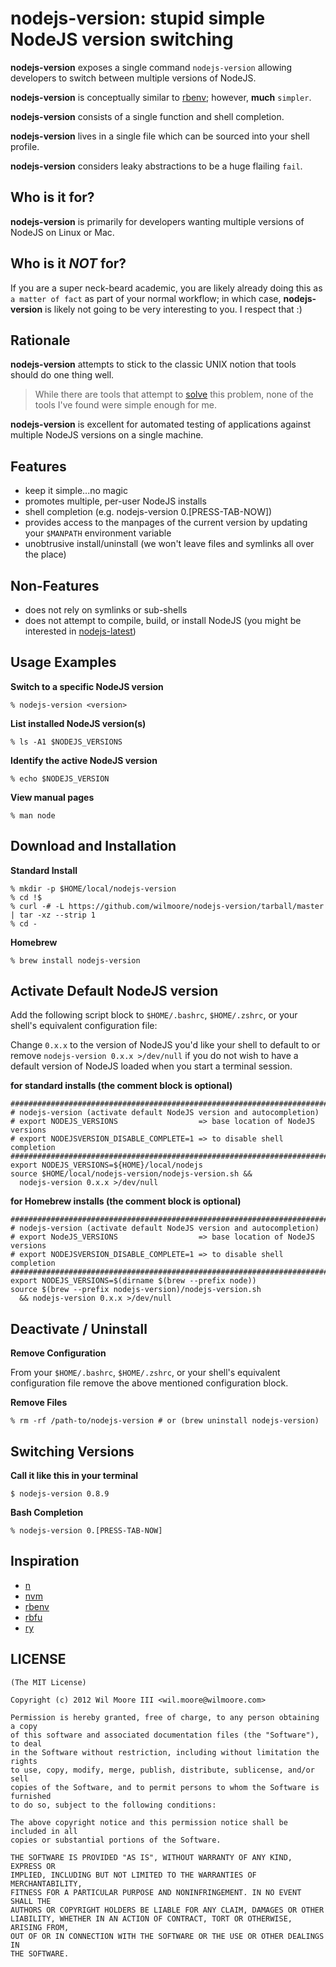 nodejs-version: stupid simple NodeJS version switching
============================================================


**nodejs-version** exposes a single command `nodejs-version` allowing developers to switch between multiple versions of NodeJS.

**nodejs-version** is conceptually similar to [rbenv](https://github.com/sstephenson/rbenv); however, **much** `simpler`.

**nodejs-version** consists of a single function and shell completion.

**nodejs-version** lives in a single file which can be sourced into your shell profile.

**nodejs-version** considers leaky abstractions to be a huge flailing `fail`.


Who is it for?
----------------------------

**nodejs-version** is primarily for developers wanting multiple versions of NodeJS on Linux or Mac.


Who is it _NOT_ for?
----------------------------

If you are a super neck-beard academic, you are likely already doing this as `a matter of fact` as part of your normal workflow;
in which case, **nodejs-version** is likely not going to be very interesting to you. I respect that :)


Rationale
----------------------------

**nodejs-version** attempts to stick to the classic UNIX notion that tools should do one thing well.

>   While there are tools that attempt to [solve](http://www.gnu.org/s/stow/) this problem, none of the tools I've found were simple enough for me.

**nodejs-version** is excellent for automated testing of applications against multiple NodeJS versions on a single machine.


Features
----------------------------

-   keep it simple...no magic
-   promotes multiple, per-user NodeJS installs
-   shell completion (e.g. nodejs-version 0.[PRESS-TAB-NOW])
-   provides access to the manpages of the current version by updating your `$MANPATH` environment variable
-   unobtrusive install/uninstall (we won't leave files and symlinks all over the place)


Non-Features
----------------------------

-   does not rely on symlinks or sub-shells
-   does not attempt to compile, build, or install NodeJS (you might be interested in [nodejs-latest](http://github.com/wilmoore/nodejs-latest))


Usage Examples
----------------------------

**Switch to a specific NodeJS version**

    % nodejs-version <version>

**List installed NodeJS version(s)**

    % ls -A1 $NODEJS_VERSIONS

**Identify the active NodeJS version**

    % echo $NODEJS_VERSION

**View manual pages**

    % man node


Download and Installation
----------------------------

**Standard Install**

    % mkdir -p $HOME/local/nodejs-version
    % cd !$
    % curl -# -L https://github.com/wilmoore/nodejs-version/tarball/master | tar -xz --strip 1
    % cd -

**Homebrew**

    % brew install nodejs-version


Activate Default NodeJS version
----------------------------

Add the following script block to `$HOME/.bashrc`, `$HOME/.zshrc`, or your shell's equivalent configuration file:

Change `0.x.x` to the version of NodeJS you'd like your shell to default to or remove `nodejs-version 0.x.x >/dev/null` if you do not wish to have a default version of NodeJS loaded when you start a terminal session.

**for standard installs (the comment block is optional)**

    ########################################################################################
    # nodejs-version (activate default NodeJS version and autocompletion)
    # export NODEJS_VERSIONS                  => base location of NodeJS versions
    # export NODEJSVERSION_DISABLE_COMPLETE=1 => to disable shell completion
    ########################################################################################
    export NODEJS_VERSIONS=${HOME}/local/nodejs
    source $HOME/local/nodejs-version/nodejs-version.sh &&
      nodejs-version 0.x.x >/dev/null

**for Homebrew installs (the comment block is optional)**

    ########################################################################################
    # nodejs-version (activate default NodeJS version and autocompletion)
    # export NodeJS_VERSIONS                  => base location of NodeJS versions
    # export NODEJSVERSION_DISABLE_COMPLETE=1 => to disable shell completion
    ########################################################################################
    export NODEJS_VERSIONS=$(dirname $(brew --prefix node))
    source $(brew --prefix nodejs-version)/nodejs-version.sh
      && nodejs-version 0.x.x >/dev/null


Deactivate / Uninstall
----------------------------

**Remove Configuration**

From your `$HOME/.bashrc`, `$HOME/.zshrc`, or your shell's equivalent configuration file remove the above mentioned configuration block.

**Remove Files**

    % rm -rf /path-to/nodejs-version # or (brew uninstall nodejs-version)


Switching Versions
----------------------------

**Call it like this in your terminal**

    $ nodejs-version 0.8.9

**Bash Completion**

    % nodejs-version 0.[PRESS-TAB-NOW]


Inspiration
----------------------------

-   [n](https://github.com/visionmedia/n)
-   [nvm](https://github.com/creationix/nvm)
-   [rbenv](https://github.com/sstephenson/rbenv)
-   [rbfu](https://github.com/hmans/rbfu)
-   [ry](https://github.com/jayferd/ry)


LICENSE
------------------------------

    (The MIT License)

    Copyright (c) 2012 Wil Moore III <wil.moore@wilmoore.com>

    Permission is hereby granted, free of charge, to any person obtaining a copy
    of this software and associated documentation files (the "Software"), to deal
    in the Software without restriction, including without limitation the rights
    to use, copy, modify, merge, publish, distribute, sublicense, and/or sell
    copies of the Software, and to permit persons to whom the Software is furnished
    to do so, subject to the following conditions:
    
    The above copyright notice and this permission notice shall be included in all
    copies or substantial portions of the Software.
    
    THE SOFTWARE IS PROVIDED "AS IS", WITHOUT WARRANTY OF ANY KIND, EXPRESS OR
    IMPLIED, INCLUDING BUT NOT LIMITED TO THE WARRANTIES OF MERCHANTABILITY,
    FITNESS FOR A PARTICULAR PURPOSE AND NONINFRINGEMENT. IN NO EVENT SHALL THE
    AUTHORS OR COPYRIGHT HOLDERS BE LIABLE FOR ANY CLAIM, DAMAGES OR OTHER
    LIABILITY, WHETHER IN AN ACTION OF CONTRACT, TORT OR OTHERWISE, ARISING FROM,
    OUT OF OR IN CONNECTION WITH THE SOFTWARE OR THE USE OR OTHER DEALINGS IN
    THE SOFTWARE.

